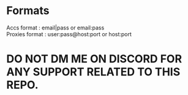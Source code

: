 # Formats
Accs format : email|pass or email:pass\
Proxies format : user:pass@host:port or host:port 

# DO NOT DM ME ON DISCORD FOR ANY SUPPORT RELATED TO THIS REPO.
